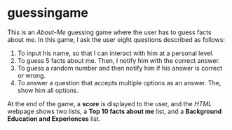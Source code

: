 # guessingame
This is an _About-Me_ guessing game where the user has to guess facts about me. In this game, I ask the user eight questions described as follows:
1. To input his name, so that I can interact with him at a personal level.
2. To guess 5 facts about me. Then, I notify him with the correct answer.
3. To guess a random number and then notify him if his answer is correct or wrong.
4. To answer a question that accepts multiple options as an answer. The, show him all options.

At the end of the game, a **score** is displayed to the user, and the _HTML_ webpage shows two lists, a **Top 10 facts about me** list, and a **Background Education and Experiences** list.
 

